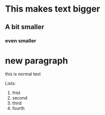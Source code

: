 # This makes text bigger
## A bit smaller
### even smaller

# new paragraph
this is normal text 

Lists:
1. frist
2. second
3. third
4. fourth

